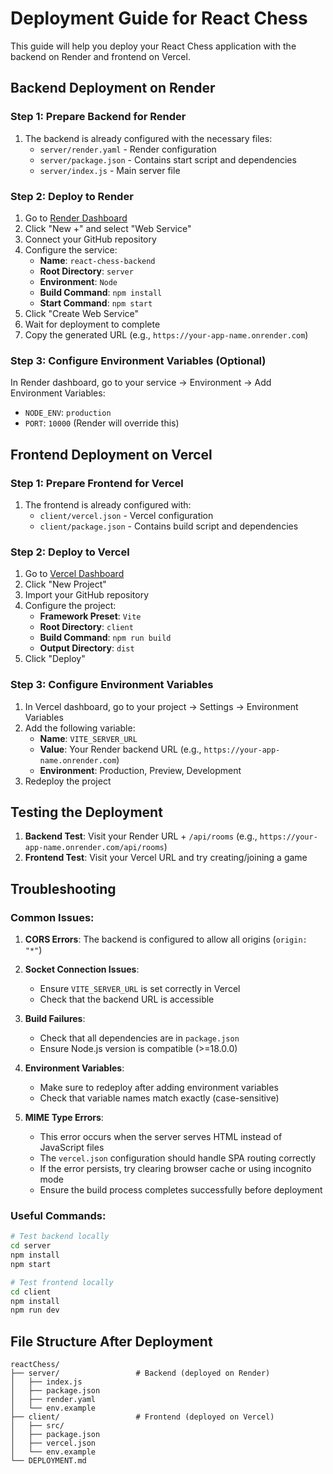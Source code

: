 # Deployment Guide for React Chess

This guide will help you deploy your React Chess application with the backend on Render and frontend on Vercel.

## Backend Deployment on Render

### Step 1: Prepare Backend for Render
1. The backend is already configured with the necessary files:
   - `server/render.yaml` - Render configuration
   - `server/package.json` - Contains start script and dependencies
   - `server/index.js` - Main server file

### Step 2: Deploy to Render
1. Go to [Render Dashboard](https://dashboard.render.com/)
2. Click "New +" and select "Web Service"
3. Connect your GitHub repository
4. Configure the service:
   - **Name**: `react-chess-backend`
   - **Root Directory**: `server`
   - **Environment**: `Node`
   - **Build Command**: `npm install`
   - **Start Command**: `npm start`
5. Click "Create Web Service"
6. Wait for deployment to complete
7. Copy the generated URL (e.g., `https://your-app-name.onrender.com`)

### Step 3: Configure Environment Variables (Optional)
In Render dashboard, go to your service → Environment → Add Environment Variables:
- `NODE_ENV`: `production`
- `PORT`: `10000` (Render will override this)

## Frontend Deployment on Vercel

### Step 1: Prepare Frontend for Vercel
1. The frontend is already configured with:
   - `client/vercel.json` - Vercel configuration
   - `client/package.json` - Contains build script and dependencies

### Step 2: Deploy to Vercel
1. Go to [Vercel Dashboard](https://vercel.com/dashboard)
2. Click "New Project"
3. Import your GitHub repository
4. Configure the project:
   - **Framework Preset**: `Vite`
   - **Root Directory**: `client`
   - **Build Command**: `npm run build`
   - **Output Directory**: `dist`
5. Click "Deploy"

### Step 3: Configure Environment Variables
1. In Vercel dashboard, go to your project → Settings → Environment Variables
2. Add the following variable:
   - **Name**: `VITE_SERVER_URL`
   - **Value**: Your Render backend URL (e.g., `https://your-app-name.onrender.com`)
   - **Environment**: Production, Preview, Development
3. Redeploy the project

## Testing the Deployment

1. **Backend Test**: Visit your Render URL + `/api/rooms` (e.g., `https://your-app-name.onrender.com/api/rooms`)
2. **Frontend Test**: Visit your Vercel URL and try creating/joining a game

## Troubleshooting

### Common Issues:

1. **CORS Errors**: The backend is configured to allow all origins (`origin: "*"`)

2. **Socket Connection Issues**: 
   - Ensure `VITE_SERVER_URL` is set correctly in Vercel
   - Check that the backend URL is accessible

3. **Build Failures**:
   - Check that all dependencies are in `package.json`
   - Ensure Node.js version is compatible (>=18.0.0)

4. **Environment Variables**:
   - Make sure to redeploy after adding environment variables
   - Check that variable names match exactly (case-sensitive)

5. **MIME Type Errors**:
   - This error occurs when the server serves HTML instead of JavaScript files
   - The `vercel.json` configuration should handle SPA routing correctly
   - If the error persists, try clearing browser cache or using incognito mode
   - Ensure the build process completes successfully before deployment

### Useful Commands:

```bash
# Test backend locally
cd server
npm install
npm start

# Test frontend locally
cd client
npm install
npm run dev
```

## File Structure After Deployment

```
reactChess/
├── server/                 # Backend (deployed on Render)
│   ├── index.js
│   ├── package.json
│   ├── render.yaml
│   └── env.example
├── client/                 # Frontend (deployed on Vercel)
│   ├── src/
│   ├── package.json
│   ├── vercel.json
│   └── env.example
└── DEPLOYMENT.md
``` 